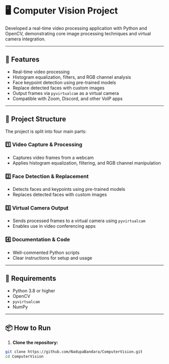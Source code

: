 # 🖥️ Computer Vision Project

Developed a real-time video processing application with Python and OpenCV, demonstrating core image processing techniques and virtual camera integration.

---

## 🚀 Features

- Real-time video processing
- Histogram equalization, filters, and RGB channel analysis
- Face keypoint detection using pre-trained models
- Replace detected faces with custom images
- Output frames via `pyvirtualcam` as a virtual camera
- Compatible with Zoom, Discord, and other VoIP apps

---

## 🧱 Project Structure

The project is split into four main parts:

### 1️⃣ Video Capture & Processing
- Captures video frames from a webcam
- Applies histogram equalization, filtering, and RGB channel manipulation

### 2️⃣ Face Detection & Replacement
- Detects faces and keypoints using pre-trained models
- Replaces detected faces with custom images

### 3️⃣ Virtual Camera Output
- Sends processed frames to a virtual camera using `pyvirtualcam`
- Enables use in video conferencing apps

### 4️⃣ Documentation & Code
- Well-commented Python scripts
- Clear instructions for setup and usage

---

## 🧪 Requirements

- Python 3.8 or higher
- OpenCV
- `pyvirtualcam`
- NumPy

---

## 📦 How to Run

1. **Clone the repository:**
```bash
git clone https://github.com/NadupaBandara/ComputerVision.git
cd ComputerVision
